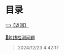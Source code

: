 # 目录  


[👈【返回】](/--Catalog--/Unity笔记/--Catalog--Unity笔记)  


[📜射线检测问题](/Unity笔记/Unity物理系统/射线检测问题)  







> 2024/12/23 4:42:17
